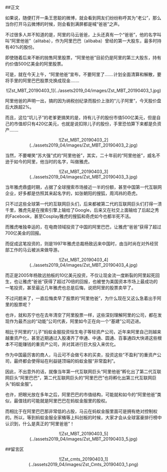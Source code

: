 ##正文

如果说，随便打开一条王思聪的微博，就会看到网友们纷纷称呼其为“老公”，那么当你打开马云微博的时候，则会看到满屏都是喊“爸爸”之声。

不过很多人并不知道的是，阿里的马云爸爸，上头还真有一个“爸爸”，他的名字叫叫“阿里他爸”（alitaba），作为阿里巴巴（alibaba）曾经的第一大股东，最多时持有40%的股份。

即使随着后来不断的抛售阿里股票，“阿里他爸”目前仍是阿里的第三大股东，持有约价值500亿美金的阿里股票。

可是，就在今天上午，“阿里他爸”宣布，不要阿里了.......计划全面清算和解散，要将手里的阿里巴巴股票兑换成现金.......

 <div align="center">![Zst_MBT_20190403_1](../assets2019_04/images/Zst_MBT_20190403_1.jpg)</div>

阿里他爸的声明一出，搞的因为纳税创纪录而股价上涨的“儿子阿里”，今天股价盘后大跌超2%。

而且，这位“坑儿子”的老爹更搞笑的是，持有儿子的股份市值500亿美元，但是自己的市值却只有420亿美元，也就是说扣除儿子的股份，手里恐怕算下来都是负资产.......

 <div align="center">![Zst_MBT_20190403_2](../assets2019_04/images/Zst_MBT_20190403_2.jpg)</div>

当然，不要嘲笑“苏大强”式的“阿里他爸”，其实，二十年前的“阿里他爸”，威名不逊于如今的阿里，他当时的名字，叫做雅虎。

 <div align="center">![Zst_MBT_20190403_3](../assets2019_04/images/Zst_MBT_20190403_3.jpg)</div>

当年雅虎鼎盛时期，占据了全球搜索市场接近一半的份额，甚至中国第一代互联网企业，好多都是仿照其来起名字的，如张朝阳的搜狐，周鸿祎的奇虎。

只不过这些全球第一代的互联网巨头们，后来都被第二代的互联网巨头们打得一溃千里，雅虎先是在搜索引擎上输给了Google，后来又在社交上面输给了后起之秀的Facebook，甚至Cosplay雅虎的搜狐和奇虎如今也都半死不活。

而雅虎唯独幸运的，在电商领域投资了中国的阿里巴巴，让雅虎“爸爸”获得了超过700亿美金的回报。

而促成这笔投资的，则是1997年雅虎总裁杨致远来中国时，由当时尚在对外经贸部工作的马云被派来做导游。

 <div align="center">![Zst_MBT_20190403_4](../assets2019_04/images/Zst_MBT_20190403_4.jpg)</div>

而正是2005年杨致远拍板的10亿美元投资，不仅让现金流一度断裂的阿里起死回生，也让雅虎“爸爸”获得了超过70倍的回报，也被誉为美国资本市场上最成功的一笔投资，甚至最近几年雅虎也总是后悔，说把阿里的股票卖早了。

不过问题来了，一直后悔卖早了股票的“阿里他爸”，为什么现在又这么急着出手阿里的股票呢？

也许，就和苏宁也在去年清空了阿里股票一样，这些深刻理解阿里的公司，都在发现作为最杰出的“动能”公司代表，阿里如今正在向一个“基建”公司迈进。

相比于阿里的“儿子”蚂蚁金服投资恒生电子等轻资产公司，近年来阿里自己则越来越重资产化，甚至近期通过入股凑齐了申通、中通、圆通、百事通四大快递这些根本不可能赚钱的重资产公司，并对其进行巨大投入来优化。

作为中国最厉害的商人，马云可不会做亏本的买卖，投资这些“不盈利”的重资产公司，最终都会使得站在利益链顶端的蚂蚁金服“非常盈利”。

因此，不出意外的话，就像当年第一代互联网巨头“阿里他爸”孵化出了第二代互联网巨头“阿里巴巴”，第二代互联网巨头的“阿里巴巴”也将孵化出第三代互联网巨头“蚂蚁金服”。

也许，把眼光放在多年之后，阿里巴巴的市值结构，可能就和如今的“阿里他爸”类似，最值钱的可能就是阿里巴巴在蚂蚁金服里的股权。

而相比于在阿里巴巴那非常低的占股，马云在蚂蚁金服里面可是拥有绝对控制权的。所以，等到蚂蚁金服全家桶等上科创板的时候，大家才会从全球富豪排行榜中认识到，什么是真正的“阿里爸爸”！

 <div align="center">![Zst_MBT_20190403_5](../assets2019_04/images/Zst_MBT_20190403_5.jpg)</div>

##留言区
 <div align="center">![Zst_cmts_20190403_1](../assets2019_04/images/Zst_Cmts_20190403_1.png)</div>